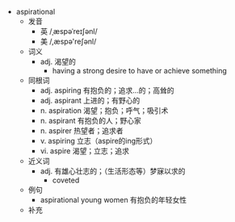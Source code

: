 - aspirational
  - 发音
    - 英 /ˌæspəˈreɪʃənl/
    - 美 /,æspə'reʃənl/
  - 词义
    - adj. 渴望的
      - having a strong desire to have or achieve something
  - 同根词
    - adj. aspiring 有抱负的；追求…的；高耸的
    - adj. aspirant 上进的；有野心的
    - n. aspiration 渴望；抱负；呼气；吸引术
    - n. aspirant 有抱负的人；野心家
    - n. aspirer 热望者；追求者
    - v. aspiring 立志（aspire的ing形式）
    - vi. aspire 渴望；立志；追求
  - 近义词
    - adj. 有雄心壮志的；（生活形态等）梦寐以求的
      - coveted
  - 例句
    - aspirational young women 有抱负的年轻女性
  - 补充